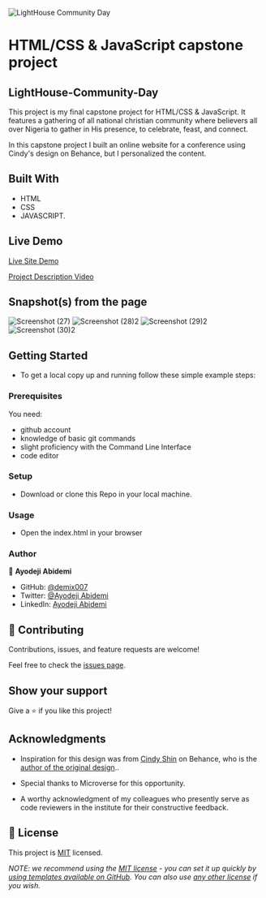 ![LightHouse Community Day](https://img.shields.io/badge/LghtHouse-Community_Day-000000?style=for-the-badge&logo=Y'n'Tech&logoColor=white)

# HTML/CSS & JavaScript capstone project 

## LightHouse-Community-Day

This project is my final capstone project for HTML/CSS & JavaScript. It features a gathering of all national christian community where believers all over Nigeria to gather in His presence, to celebrate, feast, and connect.

In this capstone project I built an online website for a conference using Cindy's design on Behance, but I personalized the content.  

## Built With

- HTML
- CSS
- JAVASCRIPT.

## Live Demo    

[Live Site Demo](https://demix007.github.io/Capstone1-Project-Style-Conference/)

[Project Description Video](https://www.loom.com/share/e24d0cb3af1d4675a9372fed7b3c3eb2)

## Snapshot(s) from the page


![Screenshot (27)](https://user-images.githubusercontent.com/35904766/210424197-a9f95248-f2d1-4f3c-b99d-c44ae9e30acd.png)
![Screenshot (28)2](https://user-images.githubusercontent.com/35904766/210424227-85d08595-5567-4bab-978a-74f17f457b81.png)
![Screenshot (29)2](https://user-images.githubusercontent.com/35904766/210424241-a72bcd7d-a932-4bdf-8ff4-5fc50d7d5d72.png)
![Screenshot (30)2](https://user-images.githubusercontent.com/35904766/210424436-ce4fe96c-ded1-4287-8544-676ca8d9891e.png)

## Getting Started

- To get a local copy up and running follow these simple example steps:

### Prerequisites
You need:
- github account
- knowledge of basic git commands
- slight proficiency with the Command Line Interface
- code editor

### Setup

- Download or clone this Repo in your local machine.

### Usage

- Open the index.html in your browser

### Author

👤 **Ayodeji Abidemi**

- GitHub: [@demix007](https://github.com/demix007)
- Twitter: [@Ayodeji Abidemi](https://twitter.com/dat_dope_demix)
- LinkedIn: [Ayodeji Abidemi](https://linkedin.com/in/ayodeji-abidemi-b76935218/)

## 🤝 Contributing

Contributions, issues, and feature requests are welcome!

Feel free to check the [issues page](https://github.com/demix007/Capstone-Project-Style-Conference/issues).

## Show your support

Give a ⭐️ if you like this project!

## Acknowledgments

- Inspiration for this design was from [Cindy Shin](https://www.behance.net/adagio07) on Behance, who is the [author of the original design](https://www.behance.net/gallery/29845175/CC-Global-Summit-2015).. 

- Special thanks to Microverse for this opportunity.

- A worthy acknowledgment of my colleagues who presently serve as code reviewers in the institute for their constructive feedback.

## 📝 License

This project is [MIT](./LICENSE.MD) licensed.

_NOTE: we recommend using the [MIT license](https://choosealicense.com/licenses/mit/) - you can set it up quickly by [using templates available on GitHub](https://docs.github.com/en/communities/setting-up-your-project-for-healthy-contributions/adding-a-license-to-a-repository). You can also use [any other license](https://choosealicense.com/licenses/) if you wish._
